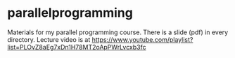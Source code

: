# parallelprogramming
Materials for my parallel programming course.
There is a slide (pdf) in every directory.
Lecture video is at https://www.youtube.com/playlist?list=PLOvZ8aEg7xDn1H78MT2oApPWrLvcxb3fc
